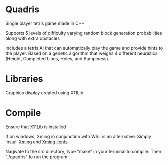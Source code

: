 # Quadris
Single player tetris game made in C++

Supports 5 levels of difficulty varying random block generation probabilities along with extra obstacles

Includes a tetris AI that can automatically play the game and provide hints to the player.
Based on a genetic algorithm that weighs 4 different heuristics
(Height, Completed Lines, Holes, and Bumpiness).

# Libraries
Graphics display created using X11Lib

# Compile
Ensure that X11Lib is installed

If on windows, Xming in conjunction with WSL is an alternative. 
Simply install [Xming](http://www.straightrunning.com/XmingNotes/) and [Xming-fonts](http://www.straightrunning.com/XmingNotes/)

Nagivate to the src directory, type "make" in your terminal to compile.
Then "./quadris" to run the program.
